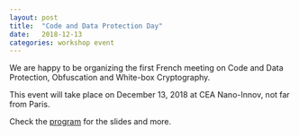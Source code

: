 ```yaml
---
layout: post
title:  "Code and Data Protection Day"
date:   2018-12-13
categories: workshop event
---
```


We are happy to be organizing the first French meeting on Code and Data
Protection, Obfuscation and White-box Cryptography.

This event will take place on December 13, 2018 at CEA Nano-Innov, not far from Paris. 

Check the [program](http://sebastien.bardin.free.fr/2018-obfuscation-day.html) for the
slides and more.

